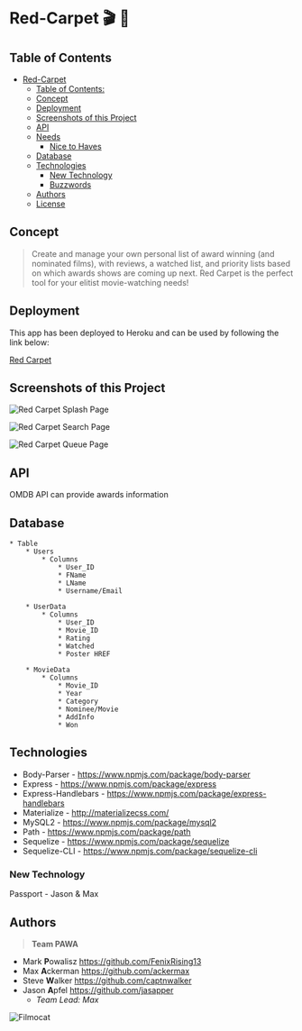 # Red-Carpet :clapper: :movie_camera:

## Table of Contents
- [Red-Carpet ](#red-carpet-clapper-moviecamera)
	- [Table of Contents:](#table-of-contents)
	- [Concept](#concept)
	- [Deployment](#deployment)
	- [Screenshots of this Project](#screenshots-of-this-project)
	- [API](#api)
	- [Needs](#needs)
		- [Nice to Haves](#nice-to-haves)
	- [Database](#database)
	- [Technologies](#technologies)
		- [New Technology](#new-technology)
		- [Buzzwords](#buzzwords)
	- [Authors](#authors)
	- [License](#license)

## Concept

>Create and manage your own personal list of award winning (and nominated films), with reviews, a watched list, and priority lists based on which awards shows are coming up next. Red Carpet is the perfect tool for your elitist movie-watching needs!

## Deployment

This app has been deployed to Heroku and can be used by following the link below:

[Red Carpet](https://red-carpet-app.herokuapp.com/ "Red Carpet - https://red-carpet-app.herokuapp.com")

## Screenshots of this Project

![Red Carpet Splash Page](https://raw.github.com/ackermax/red-carpet/master/screenshots/screenshot1.gif "Red Carpet Splash Page")

![Red Carpet Search Page](https://raw.github.com/ackermax/red-carpet/master/screenshots/screenshot2.png "Red Carpet Search Page")

![Red Carpet Queue Page](https://raw.github.com/ackermax/red-carpet/master/screenshots/screenshot3.png "Red Carpet Queue Page")

## API

OMDB API can provide awards information

## Database

```
* Table
	* Users
		* Columns
			* User_ID
			* FName
			* LName
			* Username/Email
	
	* UserData
        * Columns
			* User_ID
	        * Movie_ID
	        * Rating
	        * Watched
			* Poster HREF

	* MovieData
        * Columns
	        * Movie_ID
	        * Year
	        * Category
			* Nominee/Movie
			* AddInfo
			* Won			
```

## Technologies

* Body-Parser - https://www.npmjs.com/package/body-parser
* Express - https://www.npmjs.com/package/express
* Express-Handlebars - https://www.npmjs.com/package/express-handlebars
* Materialize - http://materializecss.com/
* MySQL2 - https://www.npmjs.com/package/mysql2
* Path - https://www.npmjs.com/package/path
* Sequelize - https://www.npmjs.com/package/sequelize
* Sequelize-CLI - https://www.npmjs.com/package/sequelize-cli

### New Technology

Passport - Jason & Max

## Authors

> **Team PAWA**
+ Mark **P**owalisz https://github.com/FenixRising13
+ Max **A**ckerman https://github.com/ackermax
+ Steve **W**alker https://github.com/captnwalker
+ Jason **A**pfel https://github.com/jasapper
  - *Team Lead: Max*

![Filmocat](https://octodex.github.com/images/filmtocat.png)